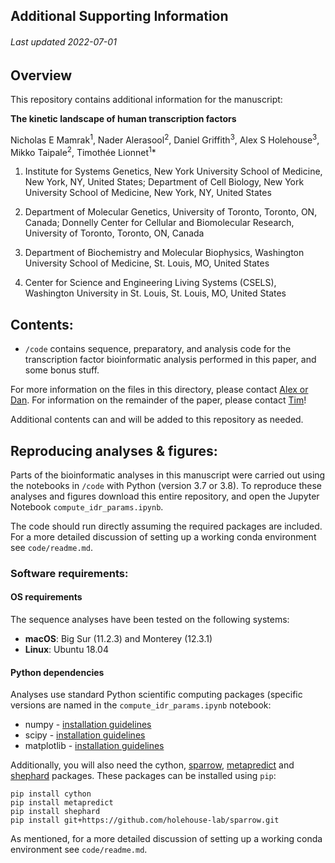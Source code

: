 ## Additional Supporting Information
###### Last updated 2022-07-01

## Overview
This repository contains additional information for the manuscript:

**The kinetic landscape of human transcription factors**

Nicholas E Mamrak<sup>1</sup>, Nader Alerasool<sup>2</sup>, Daniel Griffith<sup>3</sup>, Alex S Holehouse<sup>3</sup>, Mikko Taipale<sup>2</sup>, Timothée Lionnet<sup>1</sup>*


1. Institute for Systems Genetics, New York University School of Medicine, New York, NY, United States; Department of Cell Biology, New York University School of Medicine, New York, NY, United States

2. Department of Molecular Genetics, University of Toronto, Toronto, ON, Canada; Donnelly Center for Cellular and Biomolecular Research, University of Toronto, Toronto, ON, Canada

3. Department of Biochemistry and Molecular Biophysics, Washington University School of Medicine, St. Louis, MO, United States

4. Center for Science and Engineering Living Systems (CSELS), Washington University in St. Louis, St. Louis, MO, United States


## Contents:

* `/code` contains sequence, preparatory, and analysis code for the transcription factor bioinformatic analysis performed in this paper, and some bonus stuff.

For more information on the files in this directory, please contact [Alex or Dan](http://holehouse.wustl.edu/). For information on the remainder of the paper, please contact [Tim](http://www.timotheelionnet.net/)!

Additional contents can and will be added to this repository as needed. 

## Reproducing analyses & figures:

Parts of the bioinformatic analyses in this manuscript were carried out using the notebooks in `/code` with Python (version 3.7 or 3.8). To reproduce these analyses and figures download this entire repository, and open the Jupyter Notebook `compute_idr_params.ipynb`. 

The code should run directly assuming the required packages are included. For a more detailed discussion of setting up a working conda environment see `code/readme.md`.


### Software requirements:
#### OS requirements
The sequence analyses have been tested on the following systems:

* **macOS**: Big Sur (11.2.3) and Monterey (12.3.1)
* **Linux**: Ubuntu 18.04

#### Python dependencies
Analyses use standard Python scientific computing packages (specific versions are named in the `compute_idr_params.ipynb` notebook:

* numpy - [installation guidelines](https://numpy.org/install/)
* scipy - [installation guidelines](https://scipy.org/install/)
* matplotlib - [installation guidelines](https://matplotlib.org/stable/users/installing/index.html)

Additionally, you will also need the cython, [sparrow](https://github.com/holehouse-lab/sparrow), [metapredict](https://github.com/idptools/metapredict) and [shephard](https://shephard.readthedocs.io/) packages. These packages can be installed using `pip`:

	pip install cython
	pip install metapredict
	pip install shephard
	pip install git+https://github.com/holehouse-lab/sparrow.git

As mentioned, for a more detailed discussion of setting up a working conda environment see `code/readme.md`.

